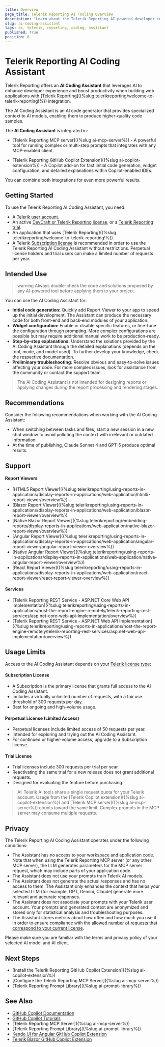 ```yaml
---
title: Overview
page_title: Telerik Reporting AI Tooling Overview
description: "Learn about the Telerik Reporting AI-powered developer tools that integrate with your IDE or code editor for greater productivity and enhanced developer experience."
slug: ai-coding-assistant
tags: ai, telerik, reporting, coding, assistant
published: True
position: 0
---
```


# Telerik Reporting AI Coding Assistant

Telerik Reporting offers an **AI Coding Assistant** that leverages AI to enhance developer experience and boost productivity when building web applications with [Telerik Reporting]({%slug telerikreporting/welcome-to-telerik-reporting!%}) integration.

The AI Coding Assistant is an AI code generator that provides specialized context to AI models, enabling them to produce higher-quality code samples.

The **AI Coding Assistant** is integrated in:

* [Telerik Reporting MCP server]({%slug ai-mcp-server%}) - A powerful tool for running complex or multi-step prompts that integrates with any MCP-enabled client.

* [Telerik Reporting GitHub Copilot Extension]({%slug ai-copilot-extension%}) - A Copilot add-on for fast initial code generation, widget configuration, and detailed explanations within Copilot-enabled IDEs.

You can combine both integrations for even more powerful results.

## Getting Started

To use the Telerik Reporting AI Coding Assistant, you need:

* A [Telerik user account](https://www.telerik.com/account/).
* An active [DevCraft or Telerik Reporting license](https://www.telerik.com/purchase.aspx?filter=web), or a [Telerik Reporting trial](https://www.telerik.com/reporting).
* An application that uses [Telerik Reporting]({%slug telerikreporting/welcome-to-telerik-reporting!%}).
* A Telerik [Subscription license](https://www.telerik.com/purchase/faq/licensing-purchasing) is recommended in order to use the Telerik Reporting AI Coding Assistant without restrictions. Perpetual license holders and trial users can make a limited number of requests per year.

## Intended Use

>warning Always double-check the code and solutions proposed by any AI-powered tool before applying them to your project.

You can use the AI Coding Assistant for:

* **Initial code generation:** Quickly add Report Viewer to your app to speed up the initial development. The Assistant can produce the necessary code for both front-end and back-end modules of your application. 
* **Widget configuration:** Enable or disable specific features, or fine-tune the configuration through prompting. More complex configurations are possible but may require additional manual work to be production-ready.
* **Step-by-step explanations:** Understand the solutions provided by the AI Coding Assistant through the detailed explanations (depends on the tool, mode, and model used). To further develop your knowledge, check the respective documentation.
* **Preliminary troubleshooting:** Resolve obvious and easy-to-solve issues affecting your code. For more complex issues, look for assistance from the community or contact the support team.

> The AI Coding Assistant is not intended for designing reports or applying changes during the report processing and rendering stages.

## Recommendations
Consider the following recommendations when working with the AI Coding Assistant:

* When switching between tasks and files, start a new session in a new chat window to avoid polluting the context with irrelevant or outdated information.
* At the time of publishing, Claude Sonnet 4 and GPT-5 produce optimal results.

## Support

#### Report Viewers

- [HTML5 Report Viewer]({%slug telerikreporting/using-reports-in-applications/display-reports-in-applications/web-application/html5-report-viewer/overview%})
- [Blazor Report Viewer]({%slug telerikreporting/using-reports-in-applications/display-reports-in-applications/web-application/blazor-report-viewer/overview%})
- [Native Blazor Report Viewer]({%slug telerikreporting/embedding-reports/display-reports-in-applications/web-application/native-blazor-report-viewer/overview%})
- [Angular Report Viewer]({%slug telerikreporting/using-reports-in-applications/display-reports-in-applications/web-application/angular-report-viewer/angular-report-viewer-overview%})
- [Native Angular Report Viewer]({%slug telerikreporting/using-reports-in-applications/display-reports-in-applications/web-application/native-angular-report-viewer/overview%})
- [React Report Viewer]({%slug telerikreporting/using-reports-in-applications/display-reports-in-applications/web-application/react-report-viewer/react-report-viewer-overview%})

#### Services

- [Telerik Reporting REST Service - ASP.NET Core Web API Implementation]({%slug telerikreporting/using-reports-in-applications/host-the-report-engine-remotely/telerik-reporting-rest-services/asp.net-core-web-api-implementation/overview%})
- [Telerik Reporting REST Service - ASP.NET Web API Implementation]({%slug telerikreporting/using-reports-in-applications/host-the-report-engine-remotely/telerik-reporting-rest-services/asp.net-web-api-implementation/overview%})

## Usage Limits

Access to the AI Coding Assistant depends on your [Telerik license type](https://www.telerik.com/purchase.aspx?filter=web):

#### Subscription License

* A Subscription is the primary license that grants full access to the AI Coding Assistant.
* Includes a virtually unlimited number of requests, with a fair use threshold of 300 requests per day.
* Best for ongoing and high-volume usage.

#### Perpetual License (Limited Access)
* Perpetual licenses include limited access of 50 requests per year.
* Intended for exploring and trying out the AI Coding Assistant.
* For continued or higher-volume access, upgrade to a Subscription license.

#### Trial License
* Trial licenses include 300 requests per trial per year.
* Reactivating the same trial for a new release does not grant additional requests.
* Designed for evaluating the feature before purchasing.

> All Telerik AI tools share a single request quota for your Telerik account. Usage from the [Telerik Copilot extension]({%slug ai-copilot-extension%}) and [Telerik MCP server]({%slug ai-mcp-server%}) counts toward the same limit. Complex prompts in the MCP server may consume multiple requests.

## Privacy

The Telerik Reporting AI Coding Assistant operates under the following conditions:

* The Assistant has no access to your workspace and application code. Note that when using the Telerik Reporting MCP server (or any other MCP server), the LLM generates parameters for the MCP server request, which may include parts of your application code.
* The Assistant does not use your prompts train Telerik AI models.
* The Assistant does not generate the actual responses and has no access to them. The Assistant only enhances the context that helps your selected LLM (for example, GPT, Gemini, Claude) generate more relevant and accurate responses.
* The Assistant does not associate your prompts with your Telerik user account. Your prompts and generated context are anonymized and stored only for statistical analysis and troubleshooting purposes.
* The Assistant stores metrics about how often and how much you use it in order to ensure compliance with the [allowed number of requests that correspond to your current license](#usage-limits).

Please make sure you are familiar with the terms and privacy policy of your selected AI model and AI client.
 
## Next Steps

* [Install the  Telerik Reporting GitHub Copilot Extension]({%slug ai-copilot-extension%})
* [Configure the Telerik Reporting MCP Server]({%slug ai-mcp-server%})
* [Telerik Reporting Prompt Library]({%slug ai-prompt-library%})
 
## See Also

* [GitHub Copilot Documentation](https://docs.github.com/en/copilot)
* [GitHub Copilot Tutorials](https://github.com/features/copilot/tutorials)
* [Telerik Reporting MCP Server]({%slug ai-mcp-server%})
* [Telerik Reporting Prompt Library]({%slug ai-prompt-library%})
* [Kendo UI for Angular GitHub Copilot Extension](https://www.telerik.com/kendo-angular-ui/components/ai-assistant/copilot-extension)
* [Telerik Blazor GitHub Copilot Extension](https://www.telerik.com/blazor-ui/documentation/ai/copilot-extension)